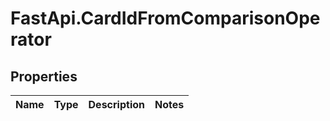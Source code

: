 # FastApi.CardIdFromComparisonOperator

## Properties
Name | Type | Description | Notes
------------ | ------------- | ------------- | -------------
